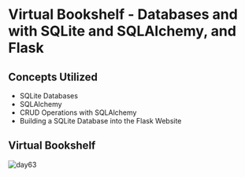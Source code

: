 # Virtual Bookshelf - Databases and with SQLite and SQLAlchemy, and Flask
## Concepts Utilized 
- SQLite Databases
- SQLAlchemy
- CRUD Operations with SQLAlchemy
- Building a SQLite Database into the Flask Website
## Virtual Bookshelf
![day63](https://user-images.githubusercontent.com/98851253/162035331-cefbd488-261c-4897-9bbd-0ece40617ebb.gif)
